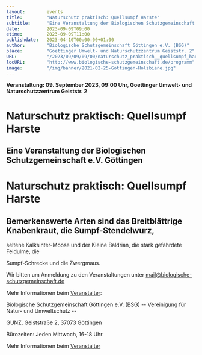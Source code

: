 ```yaml
---
layout:        events
title:         "Naturschutz praktisch: Quellsumpf Harste"
subtitle:      "Eine Veranstaltung der Biologischen Schutzgemeinschaft e.V. Göttingen"
date:          2023-09-09T09:00
etime:         2023-09-09T11:00
publishdate:   2023-04-10T00:00:00+01:00
author:        "Biologische Schutzgemeinschaft Göttingen e.V. (BSG)"
place:         "Goettinger Umwelt- und Naturschutzzentrum Geiststr. 2"
URL:           "/2023/09/09/09/00/naturschutz_praktisch__quellsumpf_harste"
locURL:        "http://www.biologische-schutzgemeinschaft.de/programm"
image:         "/img/banner/2021-02-25-Göttingen-Holzbiene.jpg"
---
```


**Veranstaltung: 09. September 2023, 09:00 Uhr, Goettinger Umwelt- und Naturschutzzentrum Geiststr. 2**

Naturschutz praktisch: Quellsumpf Harste
===========

Eine Veranstaltung der Biologischen Schutzgemeinschaft e.V. Göttingen
-----------
Naturschutz praktisch: Quellsumpf Harste
=============

Bemerkenswerte Arten sind das Breitblättrige Knabenkraut, die Sumpf-Stendelwurz,
-------------

seltene Kalksinter-Moose und der Kleine Baldrian, die stark gefährdete Feldulme, die

Sumpf-Schrecke und die Zwergmaus.


Wir bitten um Anmeldung zu den Veranstaltungen unter mail@biologische-schutzgemeinschaft.de

Mehr Informationen beim [Veranstalter](http://www.biologische-schutzgemeinschaft.de/programm.html):

Biologische Schutzgemeinschaft Göttingen e.V. (BSG)
-- Vereinigung für Natur- und Umweltschutz --

GUNZ, Geiststraße 2, 37073 Göttingen

Bürozeiten: Jeden Mittwoch, 16-18 Uhr

Mehr Informationen beim [Veranstalter](http://www.biologische-schutzgemeinschaft.de/programm)
